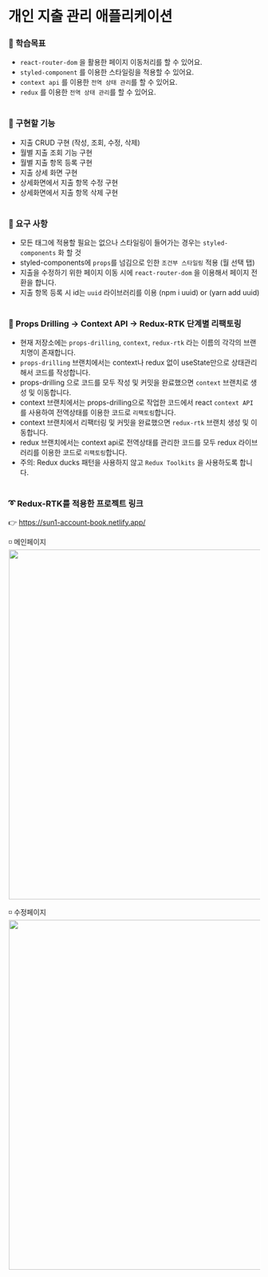 # 개인 지출 관리 애플리케이션

### 📌 학습목표

- `react-router-dom` 을 활용한 페이지 이동처리를 할 수 있어요.
- `styled-component` 를 이용한 스타일링을 적용할 수 있어요.
- `context api` 를 이용한 `전역 상태 관리`를 할 수 있어요.
- `redux` 를 이용한 `전역 상태 관리`를 할 수 있어요.
  <br><br>

### 📌 구현할 기능

- 지출 CRUD 구현 (작성, 조회, 수정, 삭제)
- 월별 지출 조회 기능 구현
- 월별 지출 항목 등록 구현
- 지출 상세 화면 구현
- 상세화면에서 지출 항목 수정 구현
- 상세화면에서 지출 항목 삭제 구현
  <br><br>

### 📌 요구 사항

- 모든 태그에 적용할 필요는 없으나 스타일링이 들어가는 경우는 `styled-components` 화 할 것
- styled-components에 `props`를 넘김으로 인한 `조건부 스타일링` 적용 (월 선택 탭)
- 지출을 수정하기 위한 페이지 이동 시에 `react-router-dom` 을 이용해서 페이지 전환을 합니다.
- 지출 항목 등록 시 id는 `uuid` 라이브러리를 이용
  (npm i uuid) or (yarn add uuid)
  <br><br>

### 🔮 Props Drilling → Context API → Redux-RTK 단계별 리팩토링

- 현재 저장소에는 `props-drilling`, `context`, `redux-rtk` 라는 이름의 각각의 브랜치명이 존재합니다.
- `props-drilling` 브랜치에서는 context나 redux 없이 useState만으로 상태관리해서 코드를 작성합니다.
- props-drilling 으로 코드를 모두 작성 및 커밋을 완료했으면 `context` 브랜치로 생성 및 이동합니다.
- context 브랜치에서는 props-drilling으로 작업한 코드에서 react `context API`를 사용하여 전역상태를 이용한 코드로 `리팩토링`합니다.
- context 브랜치에서 리팩터링 및 커밋을 완료했으면 `redux-rtk` 브랜치 생성 및 이동합니다.
- redux 브랜치에서는 context api로 전역상태를 관리한 코드를 모두 redux 라이브러리를 이용한 코드로 `리팩토링`합니다.
- 주의: Redux ducks 패턴을 사용하지 않고 `Redux Toolkits` 을 사용하도록 합니다.
  <br><br>

### ➰ Redux-RTK를 적용한 프로젝트 링크<br>

👉 https://sun1-account-book.netlify.app/
<br>

◽ 메인페이지
<br>
<img src="https://github.com/riverSun1/react-account-book/assets/67379144/a662ddfb-eddf-4389-84d1-26a5b2bdbd0a" width="700" style="border: 1px solid white"/>
<br>

◽ 수정페이지
<br>
<img src="https://github.com/riverSun1/react-account-book/assets/67379144/a105b890-008b-408c-ae05-54d8b1f2b900" width="700" style="border: 1px solid white"/>
